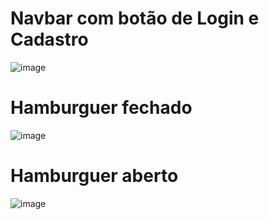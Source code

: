 # Navbar com botão de Login e Cadastro  
![image](https://user-images.githubusercontent.com/74507357/223518062-80e3059b-5b13-42c0-98a5-a1251e2cfc33.png)

# Hamburguer fechado  
![image](https://user-images.githubusercontent.com/74507357/223518228-be308810-4469-44fe-ba73-dce0076e99b5.png)
  
# Hamburguer aberto  
![image](https://user-images.githubusercontent.com/74507357/223518370-b3becb16-4dec-4b36-95e2-c5c721fa5259.png)
